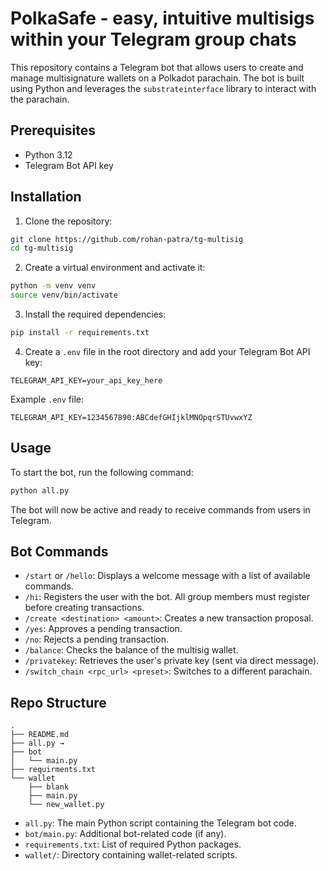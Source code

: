 # PolkaSafe - easy, intuitive multisigs within your Telegram group chats

This repository contains a Telegram bot that allows users to create and manage multisignature wallets on a Polkadot parachain. The bot is built using Python and leverages the `substrateinterface` library to interact with the parachain.

## Prerequisites

- Python 3.12
- Telegram Bot API key

## Installation

1. Clone the repository:

```bash
git clone https://github.com/rohan-patra/tg-multisig
cd tg-multisig
```

2. Create a virtual environment and activate it:

```bash
python -m venv venv
source venv/bin/activate
```

3. Install the required dependencies:

```bash
pip install -r requirements.txt
```

4. Create a `.env` file in the root directory and add your Telegram Bot API key:

```
TELEGRAM_API_KEY=your_api_key_here
```

Example `.env` file:

```
TELEGRAM_API_KEY=1234567890:ABCdefGHIjklMNOpqrSTUvwxYZ
```

## Usage

To start the bot, run the following command:

```bash
python all.py
```

The bot will now be active and ready to receive commands from users in Telegram.

## Bot Commands

- `/start` or `/hello`: Displays a welcome message with a list of available commands.
- `/hi`: Registers the user with the bot. All group members must register before creating transactions.
- `/create <destination> <amount>`: Creates a new transaction proposal.
- `/yes`: Approves a pending transaction.
- `/no`: Rejects a pending transaction.
- `/balance`: Checks the balance of the multisig wallet.
- `/privatekey`: Retrieves the user's private key (sent via direct message).
- `/switch_chain <rpc_url> <preset>`: Switches to a different parachain.

## Repo Structure

```
.
├── README.md
├── all.py →
├── bot
│   └── main.py
├── requirments.txt
└── wallet
    ├── blank
    ├── main.py
    └── new_wallet.py
```

- `all.py`: The main Python script containing the Telegram bot code.
- `bot/main.py`: Additional bot-related code (if any).
- `requirements.txt`: List of required Python packages.
- `wallet/`: Directory containing wallet-related scripts.
